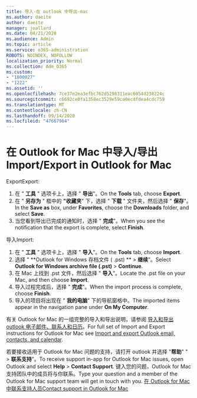 ```yaml
---
title: 导入-在 outlook 中导出-mac
ms.author: daeite
author: daeite
manager: joallard
ms.date: 04/21/2020
ms.audience: Admin
ms.topic: article
ms.service: o365-administration
ROBOTS: NOINDEX, NOFOLLOW
localization_priority: Normal
ms.collection: Adm_O365
ms.custom:
- "1800027"
- "1222"
ms.assetid: ''
ms.openlocfilehash: 7ce37e2ea3efbc762d5298311eac6054d238224c
ms.sourcegitcommit: c6692ce0fa1358ec3529e59ca0ecdfdea4cdc759
ms.translationtype: MT
ms.contentlocale: zh-CN
ms.lasthandoff: 09/14/2020
ms.locfileid: "47667904"
---
```

# <a name="importexport-in-outlook-for-mac"></a><span data-ttu-id="16caa-102">在 Outlook for Mac 中导入/导出</span><span class="sxs-lookup"><span data-stu-id="16caa-102">Import/Export in Outlook for Mac</span></span> 

<span data-ttu-id="16caa-103">Export</span><span class="sxs-lookup"><span data-stu-id="16caa-103">Export:</span></span>
1. <span data-ttu-id="16caa-104">在 " **工具** " 选项卡上，选择 " **导出**"。</span><span class="sxs-lookup"><span data-stu-id="16caa-104">On the **Tools** tab, choose **Export**.</span></span>
2. <span data-ttu-id="16caa-105">在 " **另存为** " 框中的 **"收藏夹**" 下，选择 " **下载** " 文件夹，然后选择 " **保存**"。</span><span class="sxs-lookup"><span data-stu-id="16caa-105">In the **Save as** box, under **Favorites**, choose the **Downloads** folder, and select **Save**.</span></span>
3. <span data-ttu-id="16caa-106">当您看到导出已完成的通知时，选择 " **完成**"。</span><span class="sxs-lookup"><span data-stu-id="16caa-106">When you see the notification that the export is complete, select **Finish**.</span></span>

<span data-ttu-id="16caa-107">导入</span><span class="sxs-lookup"><span data-stu-id="16caa-107">Import:</span></span>
1. <span data-ttu-id="16caa-108">在 " **工具** " 选项卡上，选择 " **导入**"。</span><span class="sxs-lookup"><span data-stu-id="16caa-108">On the **Tools** tab, choose **Import**.</span></span>
2. <span data-ttu-id="16caa-109">选择 " \*\*Outlook for Windows 存档文件 ( .pst) \*\*  >  **继续**"。</span><span class="sxs-lookup"><span data-stu-id="16caa-109">Select **Outlook for Windows archive file (.pst)** > **Continue**.</span></span>
3. <span data-ttu-id="16caa-110">在 Mac 上找到 .pst 文件，然后选择 " **导入**"。</span><span class="sxs-lookup"><span data-stu-id="16caa-110">Locate the .pst file on your Mac, and then choose **Import**.</span></span>
4. <span data-ttu-id="16caa-111">导入过程完成后，选择 " **完成**"。</span><span class="sxs-lookup"><span data-stu-id="16caa-111">When the import process is complete, choose **Finish**.</span></span>
5. <span data-ttu-id="16caa-112">导入的项目将出现在 " **我的电脑**" 下的导航窗格中。</span><span class="sxs-lookup"><span data-stu-id="16caa-112">The imported items appear in the navigation pane under **On My Computer**.</span></span>

<span data-ttu-id="16caa-113">有关 Outlook for Mac 的一组完整的导入和导出说明，请参阅 [导入和导出 outlook 电子邮件、联系人和日历](https://support.office.com/article/92577192-3881-4502-b79d-c3bbada6c8ef#ID0EAACAAA=Mac)。</span><span class="sxs-lookup"><span data-stu-id="16caa-113">For full set of Import and Export instructions for Outlook for Mac see [Import and export Outlook email, contacts, and calendar](https://support.office.com/article/92577192-3881-4502-b79d-c3bbada6c8ef#ID0EAACAAA=Mac).</span></span> 

<span data-ttu-id="16caa-114">若要接收适用于 Outlook for Mac 问题的支持，请打开 outlook 并选择 "**帮助**" "  >  **联系支持**"。</span><span class="sxs-lookup"><span data-stu-id="16caa-114">To receive support in-app for Outlook for Mac issues, open Outlook and select **Help** > **Contact Support**.</span></span> <span data-ttu-id="16caa-115">键入您的问题，Outlook for Mac 支持团队中的成员将与你联系。</span><span class="sxs-lookup"><span data-stu-id="16caa-115">Type your question and a member of the Outlook for Mac support team will get in touch with you.</span></span> [<span data-ttu-id="16caa-116">在 Outlook for Mac 中联系支持人员</span><span class="sxs-lookup"><span data-stu-id="16caa-116">Contact support in Outlook for Mac</span></span>](https://go.microsoft.com/fwlink/?linkid=2002400&clcid=0x409)